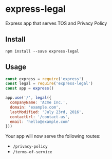 # express-legal
Express app that serves TOS and Privacy Policy

## Install

```
npm install --save express-legal
```

## Usage

```js
const express = require('express')
const legal = require('express-legal')
const app = express()

app.use('/', legal({
  companyName: 'Acme Inc.',
  domain: 'example.com',
  lastModified: 'July 23rd, 2016',
  contactUrl: '/contact-us',
  email: 'hello@example.com'
}))
```

Your app will now serve the following routes:

- `/privacy-policy`
- `/terms-of-service`